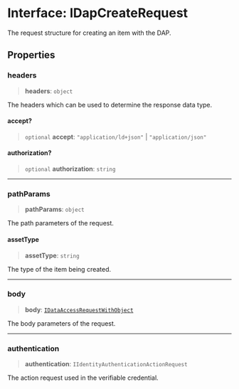# Interface: IDapCreateRequest

The request structure for creating an item with the DAP.

## Properties

### headers

> **headers**: `object`

The headers which can be used to determine the response data type.

#### accept?

> `optional` **accept**: `"application/ld+json"` \| `"application/json"`

#### authorization?

> `optional` **authorization**: `string`

***

### pathParams

> **pathParams**: `object`

The path parameters of the request.

#### assetType

> **assetType**: `string`

The type of the item being created.

***

### body

> **body**: [`IDataAccessRequestWithObject`](IDataAccessRequestWithObject.md)

The body parameters of the request.

***

### authentication

> **authentication**: `IIdentityAuthenticationActionRequest`

The action request used in the verifiable credential.
